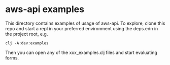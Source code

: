 # aws-api examples

This directory contains examples of usage of aws-api. To explore,
clone this repo and start a repl in your preferred environment
using the deps.edn in the project root, e.g.

```
clj -A:dev:examples
```

Then you can open any of the xxx_examples.clj files and start evaluating forms.
